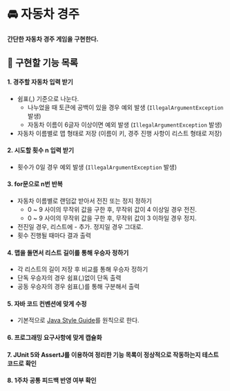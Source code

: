 # 🚘 자동차 경주
**간단한 자동차 경주 게임을 구현한다.**
## 🔧 구현할 기능 목록
#### 1. 경주할 자동차 입력 받기
- 쉼표(,) 기준으로 나눈다.
  - 나누었을 때 토큰에 공백이 있을 경우 예외 발생 (```IllegalArgumentException``` 발생)
  - 자동차 이름이 6글자 이상이면 예외 발생 (```IllegalArgumentException``` 발생)
- 자동차 이름별로 맵 형태로 저장 (이름이 키, 경주 진행 사항이 리스트 형태로 저장)

#### 2. 시도할 횟수 n 입력 받기
- 횟수가 0일 경우 예외 발생 (```IllegalArgumentException``` 발생)

#### 3. for문으로 n번 반복
- 자동차 이름별로 랜덤값 받아서 전진 또는 정지 정하기
  - 0 ~ 9 사이의 무작위 값을 구한 후, 무작위 값이 4 이상일 경우 전진.
  - 0 ~ 9 사이의 무작위 값을 구한 후, 무작위 값이 3 이하일 경우 정지.
- 전진일 경우, 리스트에 - 추가. 정지일 경우 그대로.
- 횟수 진행될 때마다 결과 출력

#### 4. 맵을 돌면서 리스트 길이를 통해 우승자 정하기
- 각 리스트의 길이 저장 후 비교를 통해 우승자 정하기
- 단독 우승자의 경우 쉼표(,)없이 단독 출력
- 공동 우승자의 경우 쉼표(,)를 통해 구분해서 출력

#### 5. 자바 코드 컨벤션에 맞게 수정
- 기본적으로 [Java Style Guide](https://github.com/woowacourse/woowacourse-docs/blob/main/styleguide/java)를 원칙으로 한다.

#### 6. 프로그래밍 요구사항에 맞게 캡슐화

#### 7. JUnit 5와 AssertJ를 이용하여 정리한 기능 목록이 정상적으로 작동하는지 테스트 코드로 확인

#### 8. 1주차 공통 피드백 반영 여부 확인